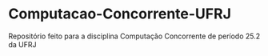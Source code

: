 # Computacao-Concorrente-UFRJ
Repositório feito para a disciplina Computação Concorrente de período 25.2 da UFRJ
